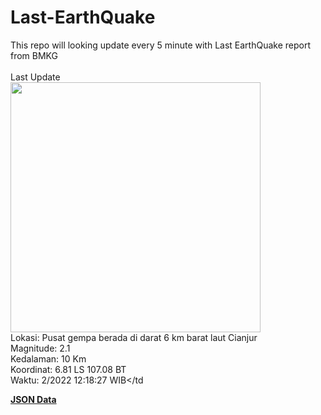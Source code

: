 # Last-EarthQuake
This repo will looking update every 5 minute with Last EarthQuake report from BMKG
<br>
<br>
Last Update
<br>
<img src="https://ews.bmkg.go.id/TEWS/data/20221221121827.mmi.jpg" width="400"/>
<br>
Lokasi: Pusat gempa berada di darat 6 km barat laut Cianjur <br>
Magnitude: 2.1 <br>
Kedalaman: 10 Km <br>
Koordinat: 6.81 LS 107.08 BT <br>
Waktu: 2/2022 12:18:27 WIB</td <br>

<a href="./data/data.json">**JSON Data**</a>
